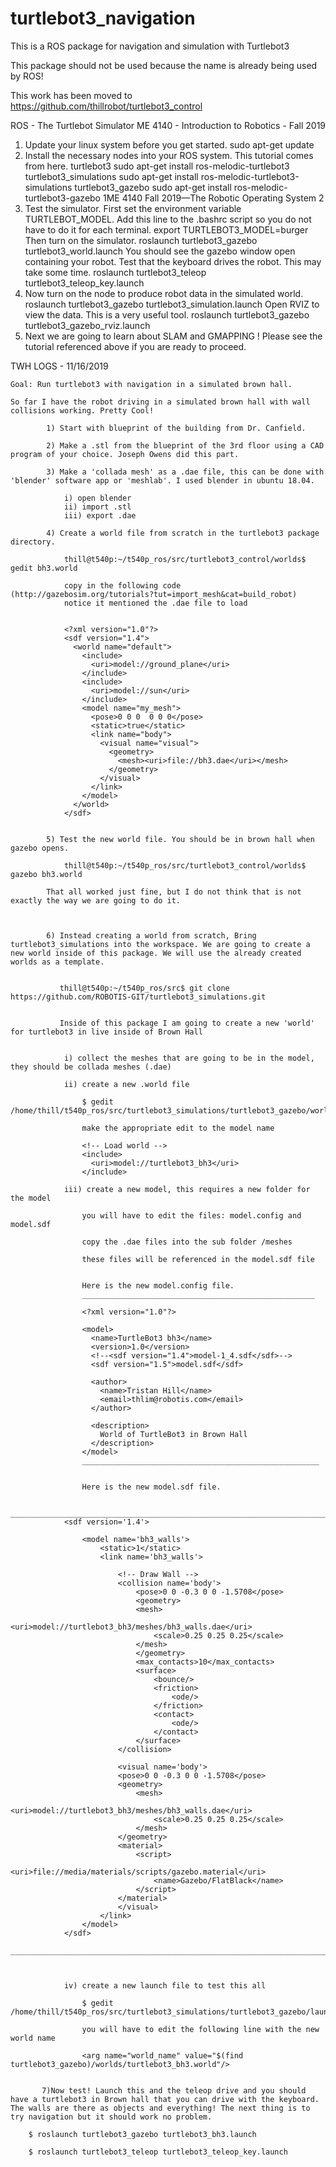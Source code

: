# turtlebot3_navigation

This is a ROS package for navigation and simulation with Turtlebot3

This package should not be used because the name is already being used by ROS!

This work has been moved to https://github.com/thillrobot/turtlebot3_control



ROS - The Turtlebot Simulator
ME 4140 - Introduction to Robotics - Fall 2019
1. Update your linux system before you get started.
sudo apt-get update
2. Install the necessary nodes into your ROS system. This tutorial comes from here.
turtlebot3
sudo apt-get install ros-melodic-turtlebot3
turtlebot3_simulations
sudo apt-get install ros-melodic-turtlebot3-simulations
turtlebot3_gazebo
sudo apt-get install ros-melodic-turtlebot3-gazebo
1ME 4140 Fall 2019—The Robotic Operating System
2
3. Test the simulator. First set the environment variable TURTLEBOT_MODEL. Add
this line to the .bashrc script so you do not have to do it for each terminal.
export TURTLEBOT3_MODEL=burger
Then turn on the simulator.
roslaunch turtlebot3_gazebo turtlebot3_world.launch
You should see the gazebo window open containing your robot. Test that the keyboard
drives the robot. This may take some time.
roslaunch turtlebot3_teleop turtlebot3_teleop_key.launch
4. Now turn on the node to produce robot data in the simulated world.
roslaunch turtlebot3_gazebo turtlebot3_simulation.launch
Open RVIZ to view the data. This is a very useful tool.
roslaunch turtlebot3_gazebo turtlebot3_gazebo_rviz.launch
5. Next we are going to learn about SLAM and GMAPPING ! Please see the tutorial
referenced above if you are ready to proceed.

TWH LOGS - 11/16/2019


    Goal: Run turtlebot3 with navigation in a simulated brown hall.

    So far I have the robot driving in a simulated brown hall with wall collisions working. Pretty Cool!

            1) Start with blueprint of the building from Dr. Canfield.

            2) Make a .stl from the blueprint of the 3rd floor using a CAD program of your choice. Joseph Owens did this part.

            3) Make a 'collada mesh' as a .dae file, this can be done with 'blender' software app or 'meshlab'. I used blender in ubuntu 18.04. 

                i) open blender
                ii) import .stl
                iii) export .dae

            4) Create a world file from scratch in the turtlebot3 package directory. 

                thill@t540p:~/t540p_ros/src/turtlebot3_control/worlds$ gedit bh3.world
                
                copy in the following code (http://gazebosim.org/tutorials?tut=import_mesh&cat=build_robot)
                notice it mentioned the .dae file to load


                <?xml version="1.0"?>
                <sdf version="1.4">
                  <world name="default">
                    <include>
                      <uri>model://ground_plane</uri>
                    </include>
                    <include>
                      <uri>model://sun</uri>
                    </include>
                    <model name="my_mesh">
                      <pose>0 0 0  0 0 0</pose>
                      <static>true</static>
                      <link name="body">
                        <visual name="visual">
                          <geometry>
                            <mesh><uri>file://bh3.dae</uri></mesh>
                          </geometry>
                        </visual>
                      </link>
                    </model>
                  </world>
                </sdf>
                                

            5) Test the new world file. You should be in brown hall when gazebo opens. 

                thill@t540p:~/t540p_ros/src/turtlebot3_control/worlds$ gazebo bh3.world   

            That all worked just fine, but I do not think that is not exactly the way we are going to do it.


                     
            6) Instead creating a world from scratch, Bring turtlebot3_simulations into the workspace. We are going to create a new world inside of this package. We will use the already created worlds as a template.


               thill@t540p:~/t540p_ros/src$ git clone https://github.com/ROBOTIS-GIT/turtlebot3_simulations.git
 

               Inside of this package I am going to create a new 'world' for turtlebot3 in live inside of Brown Hall


                i) collect the meshes that are going to be in the model, they should be collada meshes (.dae)

                ii) create a new .world file 

                    $ gedit /home/thill/t540p_ros/src/turtlebot3_simulations/turtlebot3_gazebo/worlds/turtlebot3_bh3.world

                    make the appropriate edit to the model name
                    
                    <!-- Load world -->
                    <include>
                      <uri>model://turtlebot3_bh3</uri>
                    </include>
                   
                iii) create a new model, this requires a new folder for the model

                    you will have to edit the files: model.config and model.sdf  

                    copy the .dae files into the sub folder /meshes 

                    these files will be referenced in the model.sdf file
                    

                    Here is the new model.config file.
                    ____________________________________________________

                    <?xml version="1.0"?>

                    <model>
                      <name>TurtleBot3 bh3</name>
                      <version>1.0</version>
                      <!--<sdf version="1.4">model-1_4.sdf</sdf>-->
                      <sdf version="1.5">model.sdf</sdf>  

                      <author>
                        <name>Tristan Hill</name>
                        <email>thlim@robotis.com</email>
                      </author>

                      <description>
                        World of TurtleBot3 in Brown Hall
                      </description>
                    </model>
                    _____________________________________________________


                    Here is the new model.sdf file.

            _____________________________________________________________________________________
                <sdf version='1.4'>

                    <model name='bh3_walls'>
                        <static>1</static>
                        <link name='bh3_walls'>

                            <!-- Draw Wall -->
                            <collision name='body'>
                                <pose>0 0 -0.3 0 0 -1.5708</pose>
                                <geometry>
                                <mesh>
                                    <uri>model://turtlebot3_bh3/meshes/bh3_walls.dae</uri>
                                    <scale>0.25 0.25 0.25</scale>
                                </mesh>
                                </geometry>
                                <max_contacts>10</max_contacts>
                                <surface>
                                    <bounce/>
                                    <friction>
                                        <ode/>
                                    </friction>
                                    <contact>
                                        <ode/>
                                    </contact>
                                </surface>
                            </collision>

                            <visual name='body'>
                            <pose>0 0 -0.3 0 0 -1.5708</pose>
                            <geometry>
                                <mesh>
                                    <uri>model://turtlebot3_bh3/meshes/bh3_walls.dae</uri>
                                    <scale>0.25 0.25 0.25</scale>
                                </mesh>
                            </geometry>
                            <material>
                                <script>
                                    <uri>file://media/materials/scripts/gazebo.material</uri>
                                    <name>Gazebo/FlatBlack</name>
                                </script>
                            </material>
                            </visual>
                        </link>
                    </model>
                </sdf>
                __________________________________________________________________________________



                iv) create a new launch file to test this all 

                    $ gedit /home/thill/t540p_ros/src/turtlebot3_simulations/turtlebot3_gazebo/launch/turtlebot_bh3.launch  
        
                    you will have to edit the following line with the new world name

                    <arg name="world_name" value="$(find turtlebot3_gazebo)/worlds/turtlebot3_bh3.world"/>    

                    
           7)Now test! Launch this and the teleop drive and you should have a turtlebot3 in Brown hall that you can drive with the keyboard. The walls are there as objects and everything! The next thing is to try navigation but it should work no problem.
    
        $ roslaunch turtlebot3_gazebo turtlebot3_bh3.launch

        $ roslaunch turtlebot3_teleop turtlebot3_teleop_key.launch


